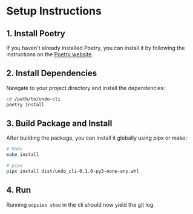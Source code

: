# Setup Instructions

## 1. Install Poetry

If you haven't already installed Poetry, you can install it by following the instructions on the [Poetry website](https://python-poetry.org/docs/#installation).

## 2. Install Dependencies

Navigate to your project directory and install the dependencies:

```bash
cd /path/to/undo-cli
poetry install
```

## 3. Build Package and Install

After building the package, you can install it globally using pipx or make:
    
```bash
# Make
make install

# pipx
pipx install dist/undo_cli-0.1.0-py3-none-any.whl
```

## 4. Run 
Running `oopsies show` in the cli should now yield the git log.



